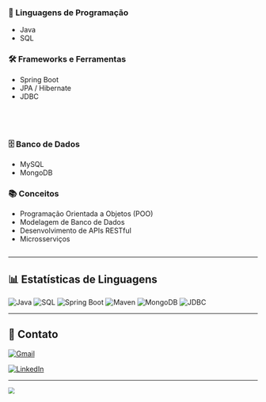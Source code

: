 <div style="display: flex; gap: 40px; justify-content: space-between; flex-wrap: wrap;">

<div>

### 🚀 Linguagens de Programação
- Java  
- SQL  

### 🛠️ Frameworks e Ferramentas
- Spring Boot  
- JPA / Hibernate  
- JDBC   

</div>

<div>

### 🗄️ Banco de Dados
- MySQL  
- MongoDB  

### 📚 Conceitos
- Programação Orientada a Objetos (POO)  
- Modelagem de Banco de Dados  
- Desenvolvimento de APIs RESTful  
- Microsserviços  

</div>

</div>


---

## 📊 Estatísticas de Linguagens

![Java](https://img.shields.io/badge/Java-24-blue?logo=java&logoColor=white)
![SQL](https://img.shields.io/badge/SQL-MySQL-blue?logo=mysql&logoColor=white)
![Spring Boot](https://img.shields.io/badge/Spring_Boot-6DB33F?logo=springboot&logoColor=white)
![Maven](https://img.shields.io/badge/Maven-C71A36?logo=apachemaven&logoColor=white)
![MongoDB](https://img.shields.io/badge/MongoDB-47A248?logo=mongodb&logoColor=white)
![JDBC](https://img.shields.io/badge/JDBC-0C85D0?logo=java&logoColor=white)

---

## 📌 Contato

[![Gmail](https://img.shields.io/badge/Gmail-D14836?logo=gmail&logoColor=white&style=for-the-badge)](mailto:mariaeduardaciarini@gmail.com)

[![LinkedIn](https://img.shields.io/badge/LinkedIn-0A66C2?logo=linkedin&logoColor=white&style=for-the-badge)](https://www.linkedin.com/in/maria-eduarda-ciarini-b97ab6270/)

---

<a href="https://github.com/MariaEduardaCiarini/github-readme-stats" style="display:inline-block; transform:scale(0.8); transform-origin: top left;">
  <img src="https://github-readme-stats.vercel.app/api/top-langs/?username=MariaEduardaCiarini&layout=compact&bg_color=00000000&hide_border=true" />
</a>

